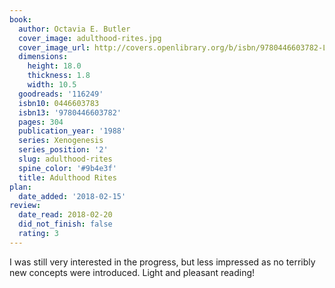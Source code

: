 ```yaml
---
book:
  author: Octavia E. Butler
  cover_image: adulthood-rites.jpg
  cover_image_url: http://covers.openlibrary.org/b/isbn/9780446603782-L.jpg
  dimensions:
    height: 18.0
    thickness: 1.8
    width: 10.5
  goodreads: '116249'
  isbn10: 0446603783
  isbn13: '9780446603782'
  pages: 304
  publication_year: '1988'
  series: Xenogenesis
  series_position: '2'
  slug: adulthood-rites
  spine_color: '#9b4e3f'
  title: Adulthood Rites
plan:
  date_added: '2018-02-15'
review:
  date_read: 2018-02-20
  did_not_finish: false
  rating: 3
---
```


I was still very interested in the progress, but less impressed as no terribly new concepts were introduced. Light and pleasant reading!
